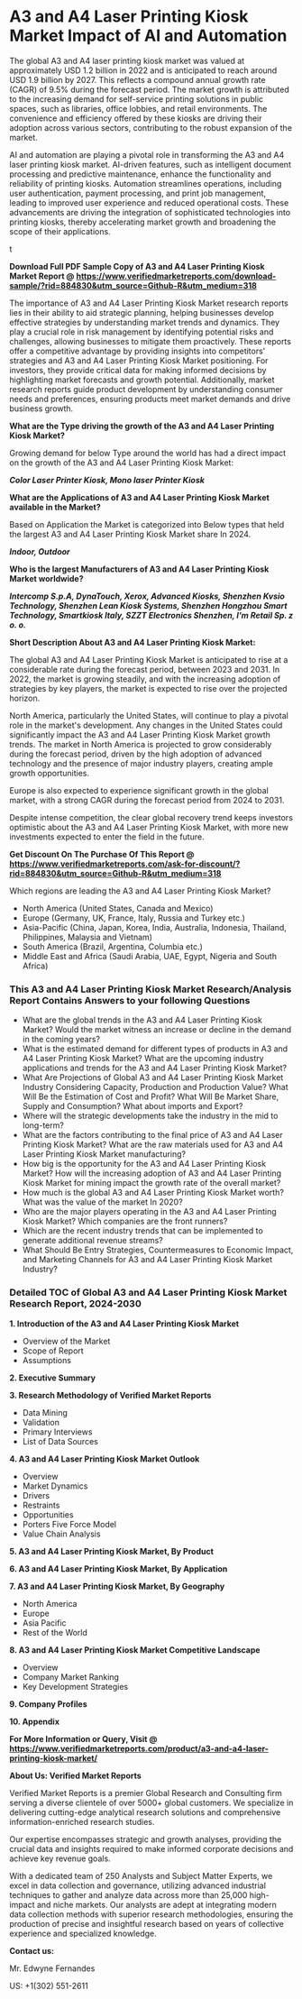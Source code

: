 <meta name="title" content="Global A3 and A4 Laser Printing Kiosk Market Impact of AI and Automation"><meta name="description" content="The global A3 and A4 laser printing kiosk market was valued at approximately USD 1.2 billion in 2022 and is anticipated to reach around USD 1.9 billion by 2027. This r"><meta name="title" content="A3 and A4 Laser Printing Kiosk Market Size, Share, Scope, Trends, Growth, Opportunities, Analysis, Forecast"><h1>A3 and A4 Laser Printing Kiosk Market Impact of AI and Automation</h1><p>The global A3 and A4 laser printing kiosk market was valued at approximately USD 1.2 billion in 2022 and is anticipated to reach around USD 1.9 billion by 2027. This reflects a compound annual growth rate (CAGR) of 9.5% during the forecast period. The market growth is attributed to the increasing demand for self-service printing solutions in public spaces, such as libraries, office lobbies, and retail environments. The convenience and efficiency offered by these kiosks are driving their adoption across various sectors, contributing to the robust expansion of the market.</p><p>AI and automation are playing a pivotal role in transforming the A3 and A4 laser printing kiosk market. AI-driven features, such as intelligent document processing and predictive maintenance, enhance the functionality and reliability of printing kiosks. Automation streamlines operations, including user authentication, payment processing, and print job management, leading to improved user experience and reduced operational costs. These advancements are driving the integration of sophisticated technologies into printing kiosks, thereby accelerating market growth and broadening the scope of their applications.</p>t</p><p id="" class=""><strong>Download Full PDF Sample Copy of A3 and A4 Laser Printing Kiosk Market Report @ <a href="https://www.verifiedmarketreports.com/download-sample/?rid=884830&utm_source=Github-R&utm_medium=318" target="_blank">https://www.verifiedmarketreports.com/download-sample/?rid=884830&utm_source=Github-R&utm_medium=318</a></strong></p><p>The importance of&nbsp;A3 and A4 Laser Printing Kiosk Market research reports lies in their ability to aid strategic planning, helping businesses develop effective strategies by understanding market trends and dynamics. They play a crucial role in risk management by identifying potential risks and challenges, allowing businesses to mitigate them proactively. These reports offer a competitive advantage by providing insights into competitors' strategies and A3 and A4 Laser Printing Kiosk Market positioning. For investors, they provide critical data for making informed decisions by highlighting market forecasts and growth potential. Additionally, market research reports guide product development by understanding consumer needs and preferences, ensuring products meet market demands and drive business growth.</p><p><strong>What are the&nbsp;Type driving the growth of the A3 and A4 Laser Printing Kiosk Market?</strong></p><p id="" class="">Growing demand for below Type around the world has had a direct impact on the growth of the A3 and A4 Laser Printing Kiosk Market:</p><em><strong>Color Laser Printer Kiosk, Mono laser Printer Kiosk</strong></em></p><strong>What are the&nbsp;Applications&nbsp;of A3 and A4 Laser Printing Kiosk Market available in the Market?</strong></p><p id="" class="">Based on Application the Market is categorized into Below types that held the largest A3 and A4 Laser Printing Kiosk Market share In 2024.</p><em><strong>Indoor, Outdoor</strong></em></p><strong>Who is the largest Manufacturers of A3 and A4 Laser Printing Kiosk Market worldwide?</strong></p><p><em><strong>Intercomp S.p.A, DynaTouch, Xerox, Advanced Kiosks, Shenzhen Kvsio Technology, Shenzhen Lean Kiosk Systems, Shenzhen Hongzhou Smart Technology, Smartkiosk Italy, SZZT Electronics Shenzhen, I'm Retail Sp. z o. o.</strong></em></p><p id="" class=""><strong>Short Description About A3 and A4 Laser Printing Kiosk Market:</strong></p><p>The global A3 and A4 Laser Printing Kiosk Market is anticipated to rise at a considerable rate during the forecast period, between 2023 and 2031. In 2022, the market is growing steadily, and with the increasing adoption of strategies by key players, the market is expected to rise over the projected horizon.</p><p>North America, particularly the United States, will continue to play a pivotal role in the market's development. Any changes in the United States could significantly impact the A3 and A4 Laser Printing Kiosk Market growth trends. The market in North America is projected to grow considerably during the forecast period, driven by the high adoption of advanced technology and the presence of major industry players, creating ample growth opportunities.</p><p>Europe is also expected to experience significant growth in the global market, with a strong CAGR during the forecast period from 2024 to 2031.</p><p>Despite intense competition, the clear global recovery trend keeps investors optimistic about the A3 and A4 Laser Printing Kiosk Market, with more new investments expected to enter the field in the future.</p><p id="" class=""><strong>Get Discount On The Purchase Of This Report @ <a href="https://www.verifiedmarketreports.com/ask-for-discount/?rid=884830&utm_source=Github-R&utm_medium=318" target="_blank">https://www.verifiedmarketreports.com/ask-for-discount/?rid=884830&utm_source=Github-R&utm_medium=318</a></strong></p>Which regions are leading the A3 and A4 Laser Printing Kiosk Market?</p><ul><li>North America (United States, Canada and Mexico)</li><li>Europe (Germany, UK, France, Italy, Russia and Turkey etc.)</li><li>Asia-Pacific (China, Japan, Korea, India, Australia, Indonesia, Thailand, Philippines, Malaysia and Vietnam)</li><li>South America (Brazil, Argentina, Columbia etc.)</li><li>Middle East and Africa (Saudi Arabia, UAE, Egypt, Nigeria and South Africa)</li></ul><h3 id="" class="">This A3 and A4 Laser Printing Kiosk Market Research/Analysis Report Contains Answers to your following Questions</h3><ul><li>What are the global trends in the A3 and A4 Laser Printing Kiosk Market? Would the market witness an increase or decline in the demand in the coming years?</li><li>What is the estimated demand for different types of products in A3 and A4 Laser Printing Kiosk Market? What are the upcoming industry applications and trends for the A3 and A4 Laser Printing Kiosk Market?</li><li>What Are Projections of Global A3 and A4 Laser Printing Kiosk Market Industry Considering Capacity, Production and Production Value? What Will Be the Estimation of Cost and Profit? What Will Be Market Share, Supply and Consumption? What about imports and Export?</li><li>Where will the strategic developments take the industry in the mid to long-term?</li><li>What are the factors contributing to the final price of A3 and A4 Laser Printing Kiosk Market? What are the raw materials used for A3 and A4 Laser Printing Kiosk Market manufacturing?</li><li>How big is the opportunity for the A3 and A4 Laser Printing Kiosk Market? How will the increasing adoption of A3 and A4 Laser Printing Kiosk Market for mining impact the growth rate of the overall market?</li><li>How much is the global A3 and A4 Laser Printing Kiosk Market worth? What was the value of the market In 2020?</li><li>Who are the major players operating in the A3 and A4 Laser Printing Kiosk Market? Which companies are the front runners?</li><li>Which are the recent industry trends that can be implemented to generate additional revenue streams?</li><li>What Should Be Entry Strategies, Countermeasures to Economic Impact, and Marketing Channels for A3 and A4 Laser Printing Kiosk Market Industry?</li></ul><h3 id="" class="">Detailed TOC of Global A3 and A4 Laser Printing Kiosk Market Research Report, 2024-2030</h3><p id="" class=""><strong>1. Introduction of the A3 and A4 Laser Printing Kiosk Market</strong></p><ul><li>Overview of the Market</li><li>Scope of Report</li><li>Assumptions</li></ul><p id="" class=""><strong>2. Executive Summary</strong></p><p id="" class=""><strong>3. Research Methodology of Verified Market Reports</strong></p><ul><li>Data Mining</li><li>Validation</li><li>Primary Interviews</li><li>List of Data Sources</li></ul><p id="" class=""><strong>4. A3 and A4 Laser Printing Kiosk Market Outlook</strong></p><ul><li>Overview</li><li>Market Dynamics</li><li>Drivers</li><li>Restraints</li><li>Opportunities</li><li>Porters Five Force Model</li><li>Value Chain Analysis</li></ul><p id="" class=""><strong>5. A3 and A4 Laser Printing Kiosk Market, By Product</strong></p><p id="" class=""><strong>6. A3 and A4 Laser Printing Kiosk Market, By Application</strong></p><p id="" class=""><strong>7. A3 and A4 Laser Printing Kiosk Market, By Geography</strong></p><ul><li>North America</li><li>Europe</li><li>Asia Pacific</li><li>Rest of the World</li></ul><p id="" class=""><strong>8. A3 and A4 Laser Printing Kiosk Market Competitive Landscape</strong></p><ul><li>Overview</li><li>Company Market Ranking</li><li>Key Development Strategies</li></ul><p id="" class=""><strong>9. Company Profiles</strong></p><p id="" class=""><strong>10. Appendix</strong></p><p id="" class=""><strong>For More Information or Query, Visit @ <a href="https://www.verifiedmarketreports.com/product/a3-and-a4-laser-printing-kiosk-market/" target="_blank">https://www.verifiedmarketreports.com/product/a3-and-a4-laser-printing-kiosk-market/</a></strong></p><p id="" class=""><strong>About Us: Verified Market Reports</strong></p><p id="" class="">Verified Market Reports is a premier Global Research and Consulting firm serving a diverse clientele of over 5000+ global customers. We specialize in delivering cutting-edge analytical research solutions and comprehensive information-enriched research studies.</p><p id="" class="">Our expertise encompasses strategic and growth analyses, providing the crucial data and insights required to make informed corporate decisions and achieve key revenue goals.</p><p id="" class="">With a dedicated team of 250 Analysts and Subject Matter Experts, we excel in data collection and governance, utilizing advanced industrial techniques to gather and analyze data across more than 25,000 high-impact and niche markets. Our analysts are adept at integrating modern data collection methods with superior research methodologies, ensuring the production of precise and insightful research based on years of collective experience and specialized knowledge.</p><p id="" class=""><strong>Contact us:</strong></p><p id="" class="">Mr. Edwyne Fernandes</p><p id="" class="">US: +1(302) 551-2611</p>